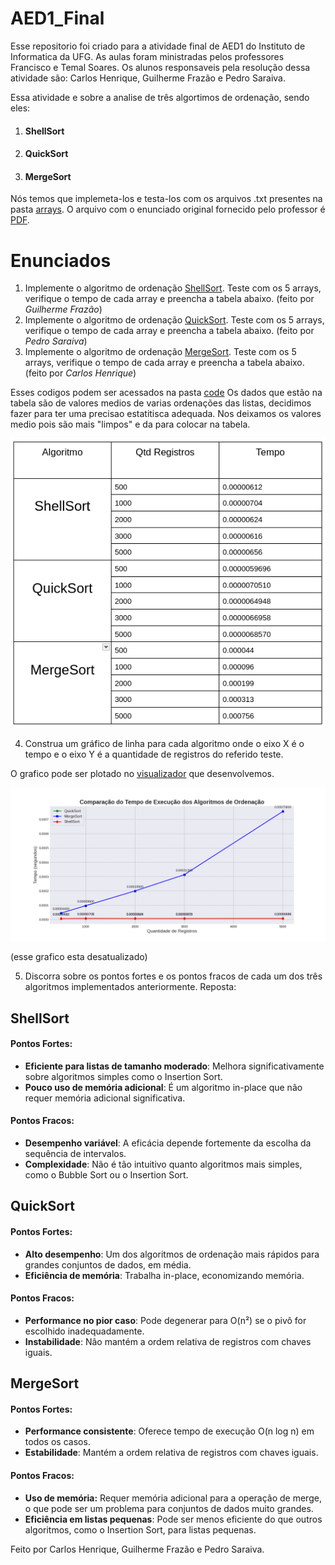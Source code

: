 # AED1_Final
Esse repositorio foi criado para a atividade final de AED1 do Instituto de Informatica da UFG. As aulas foram ministradas pelos professores Francisco e Temal Soares. Os alunos responsaveis pela resolução dessa atividade são: Carlos Henrique, Guilherme Frazão e Pedro Saraiva.

Essa atividade e sobre a analise de três algortimos de ordenação, sendo eles:

1. #### ShellSort
2. #### QuickSort
3. #### MergeSort

Nós temos que implemeta-los e testa-los com os arquivos .txt presentes na pasta [arrays](arrays/).
O arquivo com o enunciado original fornecido pelo professor é [PDF](TRAB_FINAL.pdf).

# Enunciados

1. Implemente o algoritmo de ordenação [ShellSort](code/shellSort.c). Teste com os 5 arrays, verifique o tempo de cada array e preencha a tabela abaixo. (feito por *Guilherme Frazão*)
2. Implemente o algoritmo de ordenação [QuickSort](code/quickSort.c). Teste com os 5 arrays, verifique o tempo de cada array e preencha a tabela abaixo. (feito por *Pedro Saraiva*)
3. Implemente o algoritmo de ordenação [MergeSort](code/mergeSort.c). Teste com os 5 arrays, verifique o tempo de cada array e preencha a tabela abaixo. (feito por *Carlos Henrique*)

Esses codigos podem ser acessados na pasta [code](code/)
Os dados que estão na tabela são de valores medios de varias ordenações das listas, decidimos fazer para ter uma precisao estatitisca adequada. Nos deixamos os valores medio pois são mais "limpos" e da para colocar na tabela.

![Tabela Auxiliar](tabela.png)



4. Construa um gráfico de linha para cada algoritmo onde o eixo X é o tempo e o eixo Y é a quantidade de registros do referido teste.

O grafico pode ser plotado no [visualizador](visualizador_tempo.py) que desenvolvemos.

![Grafico dos tempo dos algoritmos de ordenação](graph.png)

(esse grafico esta desatualizado)

5. Discorra sobre os pontos fortes e os pontos fracos de cada um dos três algoritmos implementados anteriormente. 
Reposta:

## ShellSort

#### Pontos Fortes:

- **Eficiente para listas de tamanho moderado**: Melhora significativamente sobre algoritmos simples como o Insertion Sort.
- **Pouco uso de memória adicional**: É um algoritmo in-place que não requer memória adicional significativa.

#### Pontos Fracos:

- **Desempenho variável**: A eficácia depende fortemente da escolha da sequência de intervalos.
- **Complexidade**: Não é tão intuitivo quanto algoritmos mais simples, como o Bubble Sort ou o Insertion Sort.

## QuickSort

#### Pontos Fortes:

- **Alto desempenho**: Um dos algoritmos de ordenação mais rápidos para grandes conjuntos de dados, em média.
- **Eficiência de memória**: Trabalha in-place, economizando memória.

#### Pontos Fracos:

- **Performance no pior caso**: Pode degenerar para O(n²) se o pivô for escolhido inadequadamente.
- **Instabilidade**: Não mantém a ordem relativa de registros com chaves iguais.

## MergeSort

#### Pontos Fortes:

- **Performance consistente**: Oferece tempo de execução O(n log n) em todos os casos.
- **Estabilidade**: Mantém a ordem relativa de registros com chaves iguais.

#### Pontos Fracos:

- **Uso de memória:** Requer memória adicional para a operação de merge, o que pode ser um problema para conjuntos de dados muito grandes.
- **Eficiência em listas pequenas**: Pode ser menos eficiente do que outros algoritmos, como o Insertion Sort, para listas pequenas.



Feito por Carlos Henrique, Guilherme Frazão e Pedro Saraiva.
